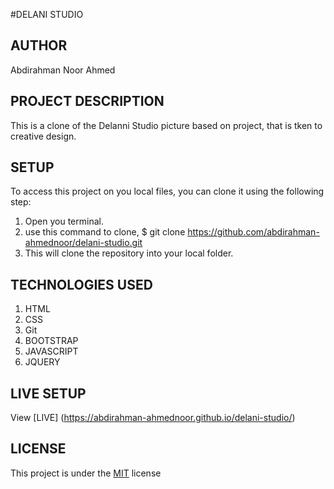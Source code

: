 #DELANI STUDIO

## AUTHOR
Abdirahman Noor Ahmed

## PROJECT DESCRIPTION 
This is a clone of the Delanni Studio picture based on project, that is tken to creative design.

## SETUP
To access this project  on you local files, you can clone it using the following step:
1. Open you terminal.
2. use this command to clone, $ git clone https://github.com/abdirahman-ahmednoor/delani-studio.git
3. This will clone the repository  into your local folder.

## TECHNOLOGIES USED
1. HTML
2. CSS
3. Git
4. BOOTSTRAP
5. JAVASCRIPT
6. JQUERY

## LIVE SETUP
View [LIVE]  (https://abdirahman-ahmednoor.github.io/delani-studio/)

## LICENSE
This project is under the [MIT](LICENSE) license